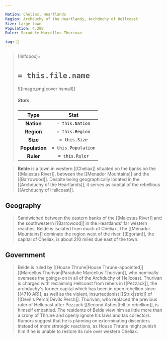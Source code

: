 ```yaml
---

Nation: Cheliax, Heartlands
Region: Archduchy of the Heartlands, Archduchy of Hellcoast
Size: Large town
Population: 4,200
Ruler: Paraduke Marcellus Thurivan

tag: 🌃
---
```


> [!infobox]+
> #  `= this.file.name`
> ![[image.png|cover hsmall]]
> ##### Stats
> Type | Stat |
> :---:|:---:|
> **Nation** | `= this.Nation` |
> **Region** | `= this.Region` |
> **Size** | `= this.Size` |
> **Population** | `= this.Population` |
> **Ruler** | `= this.Ruler` |



> **Belde** is a town in western [[Cheliax]] situated on the banks on the [[Maiestas River]], between the [[Menador Mountains]] and the [[Barrowood]]. Despite being geographically located in the [[Archduchy of the Heartlands]], it serves as capital of the rebellious [[Archduchy of Hellcoast]].


## Geography

> Sandwiched between the eastern banks of the [[Maiestas River]] and the southwestern [[Barrowood]] in the Heartlands' far western reaches, Belde is isolated from much of Cheliax. The [[Menador Mountains]] dominate the region west of the river. [[Egorian]], the capital of Cheliax, is about 210 miles due east of the town.


## Government

> Belde is ruled by [[House Thrune|House Thrune-appointed]] [[Marcellus Thurivan|Paraduke Marcellus Thurivan]], who nominally oversees the goings-on in all of the Archduchy of Hellcoast. Thurivan is charged with reclaiming Hellcoast from rebels in [[Pezzack]], the archduchy's former capital which has been in open rebellion since [[4710 AR]], as well as the violent, insurrectionist [[Strix|strix]] of [[Devil's Perch|Devils Perch]].
> Thurivan, who replaced the previous ruler of Hellcoast after Pezzack [[Second Ashes|fell to rebellion]], is himself embattled. The residents of Belde view him as little more than a crony of Thrune and openly ignore his laws and tax collectors. Rumors suggest that he is planning on exterminating dissenters instead of more strategic reactions, as House Thrune might punish him if he is unable to restore its rule over western Cheliax.








